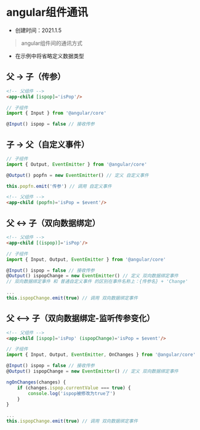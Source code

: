 # angular组件通讯

+ 创建时间：2021.1.5

> angular组件间的通讯方式

+ 在示例中将省略定义数据类型

## 父 -> 子（传参）

```html
<!-- 父组件 -->
<app-child [ispop]='isPop'/>
```

```ts
// 子组件
import { Input } from '@angular/core'

@Input() ispop = false // 接收传参
```

## 子 -> 父（自定义事件）

```ts
// 子组件
import { Output, EventEmitter } from '@angular/core'

@Output() popfn = new EventEmitter() // 定义 自定义事件

this.popfn.emit('传参') // 调用 自定义事件
```

```html
<!-- 父组件 -->
<app-child (popfn)='isPop = $event'/>
```

## 父 <-> 子（双向数据绑定）

```html
<!-- 父组件 -->
<app-child [(ispop)]='isPop'/>
```

```ts
// 子组件
import { Input, Output, EventEmitter } from '@angular/core'

@Input() ispop = false // 接收传参
@Output() ispopChange = new EventEmitter() // 定义 双向数据绑定事件
// 双向数据绑定事件 和 普通自定义事件 的区别在事件名称上：{传参名} + 'Change'

...
this.ispopChange.emit(true) // 调用 双向数据绑定事件
```

## 父 <--> 子（双向数据绑定-监听传参变化）

```html
<!-- 父组件 -->
<app-child [ispop]='isPop' (ispopChange)='isPop = $event'/>
```

```ts
// 子组件
import { Input, Output, EventEmitter, OnChanges } from '@angular/core'

@Input() ispop = false // 接收传参
@Output() ispopChange = new EventEmitter() // 定义 双向数据绑定事件

ngOnChanges(changes) {
    if (changes.ispop.currentValue === true) {
        console.log('ispop被修改为true了')
    }
}

...
this.ispopChange.emit(true) // 调用 双向数据绑定事件
```